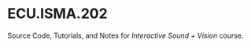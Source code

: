 ECU.ISMA.202
============

Source Code, Tutorials, and Notes for  *Interactive Sound + Vision* course. 

